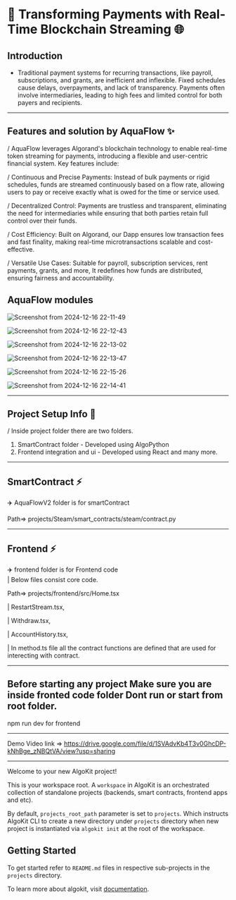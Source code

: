 # 💸 Transforming Payments with Real-Time Blockchain Streaming 🌐

## Introduction

* Traditional payment systems for recurring transactions, like payroll, subscriptions, and grants, are inefficient and inflexible. Fixed schedules cause delays, overpayments, and lack of transparency. Payments often involve intermediaries, leading to high fees and limited control for both payers and recipients. 

*********************************************************************************
## Features and solution by AquaFlow ✨

/ AquaFlow leverages Algorand's blockchain technology to enable real-time token streaming for payments, introducing a flexible and user-centric financial system. Key features include:

/ Continuous and Precise Payments: Instead of bulk payments or rigid schedules, funds are streamed continuously based on a flow rate, allowing users to pay or receive exactly what is owed for the time or service used.

/ Decentralized Control: Payments are trustless and transparent, eliminating the need for intermediaries while ensuring that both parties retain full control over their funds.

/ Cost Efficiency: Built on Algorand, our Dapp ensures low transaction fees and fast finality, making real-time microtransactions scalable and cost-effective.

/ Versatile Use Cases: Suitable for payroll, subscription services, rent payments, grants, and more, It redefines how funds are distributed, ensuring fairness and accountability.

## AquaFlow modules
![Screenshot from 2024-12-16 22-11-49](https://github.com/user-attachments/assets/e987a78c-50b1-4e5e-bb74-77a5af7b919f)

![Screenshot from 2024-12-16 22-12-43](https://github.com/user-attachments/assets/cc7ae4a0-16c7-4cb6-95d9-5d5dedc33345)

![Screenshot from 2024-12-16 22-13-02](https://github.com/user-attachments/assets/e7ec1f7c-7791-4b7f-b882-c39b80da7c60)

![Screenshot from 2024-12-16 22-13-47](https://github.com/user-attachments/assets/41f73b77-6e5d-43c2-b25d-0731be660abd)

![Screenshot from 2024-12-16 22-15-26](https://github.com/user-attachments/assets/9187ce20-8d15-409d-9b4d-c53b2d305c42)

![Screenshot from 2024-12-16 22-14-41](https://github.com/user-attachments/assets/bb1e57cf-b97a-4b8c-b754-78382409c3b1)

***********************************************************************************************************
## Project Setup Info 📄

/ Inside project folder there are two folders.
1. SmartContract folder - Developed using AlgoPython
2. Frontend integration and ui - Developed using React and many more. 

*********************************************************************************
## SmartContract ⚡

✈️  AquaFlowV2 folder is for smartContract      

Path=> projects/Steam/smart_contracts/steam/contract.py
************************************************************************************************                                                  
## Frontend ⚡

✈️  frontend folder is for Frontend code                                    
| Below files consist core code.

Path=> projects/frontend/src/Home.tsx

| RestartStream.tsx,

| Withdraw.tsx,

| AccountHistory.tsx,

| In method.ts file all the contract functions are defined that are used for interecting with contract.

**************************************************************************************************************************

## Before starting any project Make sure you are inside fronted code folder Dont run or start from root folder.

npm run dev for frontend 

*******************************************************************************************************************************

Demo Video link => https://drive.google.com/file/d/1SVAdvKb4T3v0GhcDP-kNhBge_zNBQtVA/view?usp=sharing 

*******************************************************************************************************************************

Welcome to your new AlgoKit project!

This is your workspace root. A `workspace` in AlgoKit is an orchestrated collection of standalone projects (backends, smart contracts, frontend apps and etc).

By default, `projects_root_path` parameter is set to `projects`. Which instructs AlgoKit CLI to create a new directory under `projects` directory when new project is instantiated via `algokit init` at the root of the workspace.

## Getting Started

To get started refer to `README.md` files in respective sub-projects in the `projects` directory.

To learn more about algokit, visit [documentation](https://github.com/algorandfoundation/algokit-cli/blob/main/docs/algokit.md).

